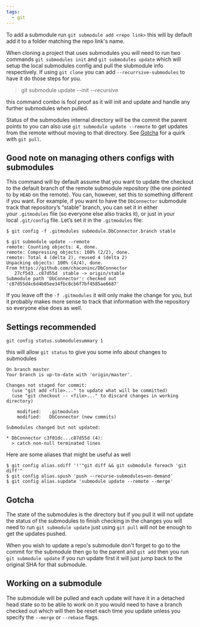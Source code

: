 ```yaml
---
tags:
  - git
---
```

To add a submodule run `git submodule add <repo link>` this will by default add it to a folder matching the repo link's name. 

When cloning a project that uses submodules you will need to run two commands `git submodules init` and `git submodules update` which will setup the local submodules config and pull the slubmodule info respectively. If using `git clone` you can add `--recurrsive-submodules` to have it do those steps for you.
>git submodule update --init --recursive

this command combo is fool proof as it will init and update and handle any further submodules when pulled.

Status of the submodules internal directory will be the commit the parent points to you can also use `git submodule update --remote` to get updates from the remote without moving to that directory. See [Gotcha](#Gotcha) for a quirk with `git pull`.
## Good note on managing others configs with submodules
This command will by default assume that you want to update the checkout to the default branch of the remote submodule repository (the one pointed to by `HEAD` on the remote). You can, however, set this to something different if you want. For example, if you want to have the `DbConnector` submodule track that repository’s “stable” branch, you can set it in either your `.gitmodules` file (so everyone else also tracks it), or just in your local `.git/config` file. Let’s set it in the `.gitmodules` file:

```console
$ git config -f .gitmodules submodule.DbConnector.branch stable

$ git submodule update --remote
remote: Counting objects: 4, done.
remote: Compressing objects: 100% (2/2), done.
remote: Total 4 (delta 2), reused 4 (delta 2)
Unpacking objects: 100% (4/4), done.
From https://github.com/chaconinc/DbConnector
   27cf5d3..c87d55d  stable -> origin/stable
Submodule path 'DbConnector': checked out 'c87d55d4c6d4b05ee34fbc8cb6f7bf4585ae6687'
```

If you leave off the `-f .gitmodules` it will only make the change for you, but it probably makes more sense to track that information with the repository so everyone else does as well.

## Settings recommended
```console
git config status.submodulesummary 1
```
this will allow `git status` to give you some info about changes to submodules

```console
On branch master
Your branch is up-to-date with 'origin/master'.

Changes not staged for commit:
  (use "git add <file>..." to update what will be committed)
  (use "git checkout -- <file>..." to discard changes in working directory)

	modified:   .gitmodules
	modified:   DbConnector (new commits)

Submodules changed but not updated:

* DbConnector c3f01dc...c87d55d (4):
  > catch non-null terminated lines
```

Here are some aliases that might be useful as well
```console
$ git config alias.sdiff '!'"git diff && git submodule foreach 'git diff'"
$ git config alias.spush 'push --recurse-submodules=on-demand'
$ git config alias.supdate 'submodule update --remote --merge'
```
## Gotcha
The state of the submodules is the directory but if you pull it will not update the status of the submodules to finish checking in the changes you will need to run `git submodule update` just using `git pull` will not be enough to get the updates pushed.

When you wish to update a repo's submodule don't forget to go to the commit for the submodule then go to the parent and `git add` then you run `git submodule update` if you run update first it will just jump back to the original SHA for that submodule.
## Working on a submodule
The submodule will be pulled and each update will have it in a detached head state so to be able to work on it you would need to have a branch checked out which will then be reset each time you update unless you specify the `--merge` or `--rebase` flags.